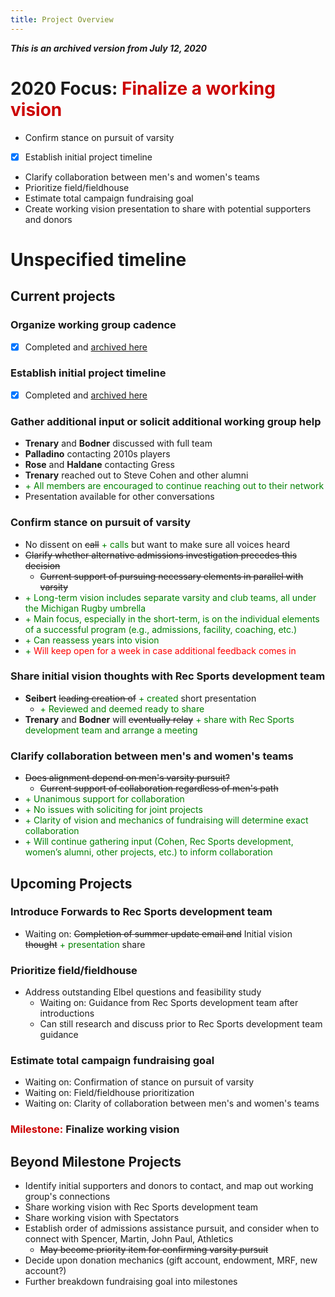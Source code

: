 ```yaml
---
title: Project Overview
---
```

***This is an archived version from July 12, 2020***

# 2020 Focus: <span style='color:#cc0000'>Finalize a working vision</span>
- Confirm stance on pursuit of varsity
- [x] Establish initial project timeline
- Clarify collaboration between men's and women's teams
- Prioritize field/fieldhouse
- Estimate total campaign fundraising goal
- Create working vision presentation to share with potential supporters and donors

# Unspecified timeline
## Current projects  
### Organize working group cadence
- [x] Completed and [archived here](completed.md)

### Establish initial project timeline
- [x] Completed and [archived here](completed.md)

### Gather additional input or solicit additional working group help
- **Trenary** and **Bodner** discussed with full team
- **Palladino** contacting 2010s players
- **Rose** and **Haldane** contacting Gress
- **Trenary** reached out to Steve Cohen and other alumni
- <span style='color:green'>+ All members are encouraged to continue reaching out to their network</span>
- Presentation available for other conversations

### Confirm stance on pursuit of varsity
- No dissent on ~~call~~ <span style='color:green'>+ calls</span> but want to make sure all voices heard
- ~~Clarify whether alternative admissions investigation precedes this decision~~
    - ~~Current support of pursuing necessary elements in parallel with varsity~~ 
- <span style='color:green'>+ Long-term vision includes separate varsity and club teams, all under the Michigan Rugby umbrella</span>
- <span style='color:green'>+ Main focus, especially in the short-term, is on the individual elements of a successful program (e.g., admissions, facility, coaching, etc.)</span>
- <span style='color:green'>+ Can reassess years into vision<span>
- <span style='color:green'>+ </span><span style='color:red'>Will keep open for a week in case additional feedback comes in</span>

### Share initial vision thoughts with Rec Sports development team
- **Seibert** ~~leading creation of~~ <span style='color:green'>+ created</span> short presentation
    - <span style='color:green'>+ Reviewed and deemed ready to share</span>
- **Trenary** and **Bodner** will ~~eventually relay~~ <span style='color:green'>+ share with Rec Sports development team and arrange a meeting</span>

### Clarify collaboration between men's and women's teams
- ~~Does alignment depend on men's varsity pursuit?~~
    - ~~Current support of collaboration regardless of men's path~~
- <span style='color:green'>+ Unanimous support for collaboration</span>
- <span style='color:green'>+ No issues with soliciting for joint projects</span>
- <span style='color:green'>+ Clarity of vision and mechanics of fundraising will determine exact collaboration</span>
- <span style='color:green'>+ Will continue gathering input (Cohen, Rec Sports development, women’s alumni, other projects, etc.) to inform collaboration</span>

## Upcoming Projects
### Introduce Forwards to Rec Sports development team
- Waiting on: ~~Completion of summer update email and~~ Initial vision ~~thought~~ <span style='color:green'>+ presentation</span> share

### Prioritize field/fieldhouse
- Address outstanding Elbel questions and feasibility study
    - Waiting on: Guidance from Rec Sports development team after introductions
    - Can still research and discuss prior to Rec Sports development team guidance
    
### Estimate total campaign fundraising goal
- Waiting on: Confirmation of stance on pursuit of varsity
- Waiting on: Field/fieldhouse prioritization
- Waiting on: Clarity of collaboration between men's and women's teams

### <span style='color:#cc0000'>Milestone:</span> **Finalize working vision**

## Beyond Milestone Projects
- Identify initial supporters and donors to contact, and map out working group's connections
- Share working vision with Rec Sports development team
- Share working vision with Spectators
- Establish order of admissions assistance pursuit, and consider when to connect with Spencer, Martin, John Paul, Athletics
    - ~~May become priority item for confirming varsity pursuit~~
- Decide upon donation mechanics (gift account, endowment, MRF, new account?)
- Further breakdown fundraising goal into milestones
